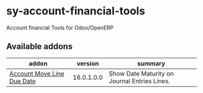 # sy-account-financial-tools
Account financial Tools for Odoo/OpenERP

[//]: # (addons)

Available addons
----------------
addon | version | summary
--- | --- | ---
[Account Move Line Due Date](account_move_line_due_date/) | 16.0.1.0.0 | Show Date Maturity on Journal Entries Lines.

[//]: # (end addons)
